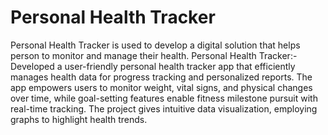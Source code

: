 # Personal Health Tracker
Personal Health Tracker is used to develop a digital solution that helps person to monitor and manage their health.
Personal Health Tracker:- Developed a user-friendly personal health tracker app that efficiently manages health data for progress tracking and personalized reports. The app empowers users to monitor weight, vital signs, and physical changes over time, while goal-setting features enable fitness milestone pursuit with real-time tracking. The project gives intuitive data visualization, employing graphs to highlight health trends.
